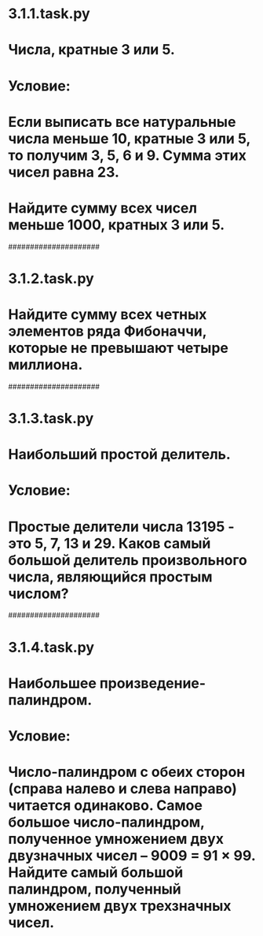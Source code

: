 # 3.1.1.task.py
# Числа, кратные 3 или 5.
# Условие:
# Если выписать все натуральные числа меньше 10, кратные 3 или 5, то получим 3, 5, 6 и 9. Сумма этих чисел равна 23.
# Найдите сумму всех чисел меньше 1000, кратных 3 или 5.

#####################

# 3.1.2.task.py
# Найдите сумму всех четных элементов ряда Фибоначчи, которые не превышают четыре миллиона.

#####################

# 3.1.3.task.py
# Наибольший простой делитель.
# Условие:
# Простые делители числа 13195 - это 5, 7, 13 и 29. Каков самый большой делитель произвольного числа, являющийся простым числом?

#####################

# 3.1.4.task.py
# Наибольшее произведение-палиндром.
# Условие:
# Число-палиндром с обеих сторон (справа налево и слева направо) читается одинаково. Самое большое число-палиндром, полученное умножением двух двузначных чисел – 9009 = 91 × 99. Найдите самый большой палиндром, полученный умножением двух трехзначных чисел.
